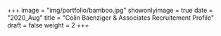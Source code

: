 +++
image = "img/portfolio/bamboo.jpg"
showonlyimage = true
date = "2020_Aug"
title = "Colin Baenziger & Associates Recruitement Profile"
draft = false
weight = 2
+++
